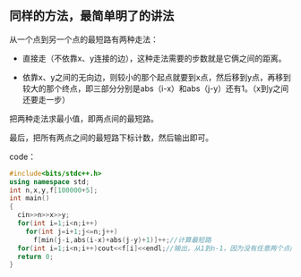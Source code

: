 ## 同样的方法，最简单明了的讲法

从一个点到另一个点的最短路有两种走法：

- 直接走（不依靠x、y连接的边），这种走法需要的步数就是它俩之间的距离。

- 依靠x、y之间的无向边，则较小的那个起点就要到x点，然后移到y点，再移到较大的那个终点，即三部分分别是abs（i-x）和abs（j-y）还有1。（x到y之间还要走一步）

把两种走法求最小值，即两点间的最短路。

最后，把所有两点之间的最短路下标计数，然后输出即可。

code：

```cpp
#include<bits/stdc++.h>
using namespace std;
int n,x,y,f[100000+5];
int main()
{
  cin>>n>>x>>y;
  for(int i=1;i<n;i++)
    for(int j=i+1;j<=n;j++)
      f[min(j-i,abs(i-x)+abs(j-y)+1)]++;//计算最短路
  for(int i=1;i<n;i++)cout<<f[i]<<endl;//输出，从1到n-1，因为没有任意两个点间的距离超过n-1                            
  return 0;
}
```
